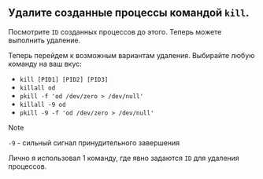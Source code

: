 ## Удалите созданные процессы командой `kill`.

Посмотрите `ID` созданных процессов до этого. Теперь можете выполнить удаление. 

Теперь перейдем к возможным вариантам удаления. Выбирайте любую команду на ваш вкус: 

- `kill [PID1] [PID2] [PID3]`
- `killall od`
- `pkill -f 'od /dev/zero > /dev/null'`
- `killall -9 od`
- `pkill -9 -f 'od /dev/zero > /dev/null'`

> [!NOTE]
> `-9` - сильный сигнал принудительного завершения

Лично я использовал 1 команду, где явно задаются `ID` для удаления процессов. 
